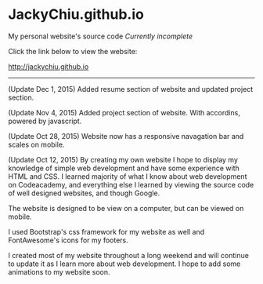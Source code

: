 # JackyChiu.github.io
My personal website's source code *Currently incomplete*

Click the link below to view the website:

http://jackychiu.github.io

----
(Update Dec 1, 2015)
Added resume section of website and updated project section.

(Update Nov 4, 2015)
Added project section of website. With accordins, powered by javascript.

(Update Oct 28, 2015)
Website now has a responsive navagation bar and scales on mobile.

(Update Oct 12, 2015)
By creating my own website I hope to display my knowledge of simple web development and have some experience with HTML and CSS. I learned majority of what I know about web development on Codeacademy, and everything else I learned by viewing the source code of well designed websites, and though Google.

The website is designed to be view on a computer, but can be viewed on mobile.

I used Bootstrap's css framework for my website as well and FontAwesome's icons for my footers.

I created most of my website throughout a long weekend and will continue to update it as I learn more about web development. I hope to add some animations to my website soon.
